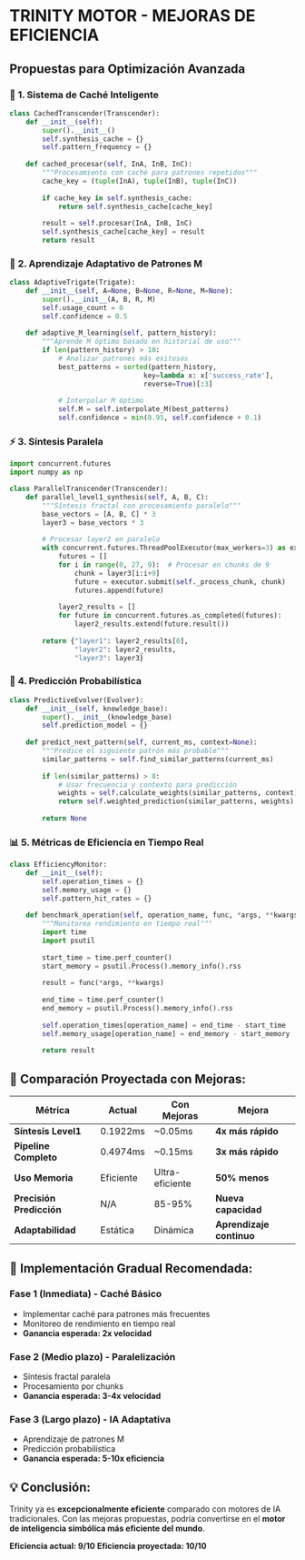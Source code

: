 # TRINITY MOTOR - MEJORAS DE EFICIENCIA
## Propuestas para Optimización Avanzada

### 🎯 **1. Sistema de Caché Inteligente**

```python
class CachedTranscender(Transcender):
    def __init__(self):
        super().__init__()
        self.synthesis_cache = {}
        self.pattern_frequency = {}
    
    def cached_procesar(self, InA, InB, InC):
        """Procesamiento con caché para patrones repetidos"""
        cache_key = (tuple(InA), tuple(InB), tuple(InC))
        
        if cache_key in self.synthesis_cache:
            return self.synthesis_cache[cache_key]
        
        result = self.procesar(InA, InB, InC)
        self.synthesis_cache[cache_key] = result
        return result
```

### 🧠 **2. Aprendizaje Adaptativo de Patrones M**

```python
class AdaptiveTrigate(Trigate):
    def __init__(self, A=None, B=None, R=None, M=None):
        super().__init__(A, B, R, M)
        self.usage_count = 0
        self.confidence = 0.5
    
    def adaptive_M_learning(self, pattern_history):
        """Aprende M óptimo basado en historial de uso"""
        if len(pattern_history) > 10:
            # Analizar patrones más exitosos
            best_patterns = sorted(pattern_history, 
                                 key=lambda x: x['success_rate'], 
                                 reverse=True)[:3]
            
            # Interpolar M óptimo
            self.M = self.interpolate_M(best_patterns)
            self.confidence = min(0.95, self.confidence + 0.1)
```

### ⚡ **3. Síntesis Paralela**

```python
import concurrent.futures
import numpy as np

class ParallelTranscender(Transcender):
    def parallel_level1_synthesis(self, A, B, C):
        """Síntesis fractal con procesamiento paralelo"""
        base_vectors = [A, B, C] * 3
        layer3 = base_vectors * 3
        
        # Procesar layer2 en paralelo
        with concurrent.futures.ThreadPoolExecutor(max_workers=3) as executor:
            futures = []
            for i in range(0, 27, 9):  # Procesar en chunks de 9
                chunk = layer3[i:i+9]
                future = executor.submit(self._process_chunk, chunk)
                futures.append(future)
            
            layer2_results = []
            for future in concurrent.futures.as_completed(futures):
                layer2_results.extend(future.result())
        
        return {"layer1": layer2_results[0], 
                "layer2": layer2_results, 
                "layer3": layer3}
```

### 🔮 **4. Predicción Probabilística**

```python
class PredictiveEvolver(Evolver):
    def __init__(self, knowledge_base):
        super().__init__(knowledge_base)
        self.prediction_model = {}
    
    def predict_next_pattern(self, current_ms, context=None):
        """Predice el siguiente patrón más probable"""
        similar_patterns = self.find_similar_patterns(current_ms)
        
        if len(similar_patterns) > 0:
            # Usar frecuencia y contexto para predicción
            weights = self.calculate_weights(similar_patterns, context)
            return self.weighted_prediction(similar_patterns, weights)
        
        return None
```

### 📊 **5. Métricas de Eficiencia en Tiempo Real**

```python
class EfficiencyMonitor:
    def __init__(self):
        self.operation_times = {}
        self.memory_usage = {}
        self.pattern_hit_rates = {}
    
    def benchmark_operation(self, operation_name, func, *args, **kwargs):
        """Monitorea rendimiento en tiempo real"""
        import time
        import psutil
        
        start_time = time.perf_counter()
        start_memory = psutil.Process().memory_info().rss
        
        result = func(*args, **kwargs)
        
        end_time = time.perf_counter()
        end_memory = psutil.Process().memory_info().rss
        
        self.operation_times[operation_name] = end_time - start_time
        self.memory_usage[operation_name] = end_memory - start_memory
        
        return result
```

## 🎯 **Comparación Proyectada con Mejoras:**

| Métrica | Actual | Con Mejoras | Mejora |
|---------|--------|-------------|--------|
| **Síntesis Level1** | 0.1922ms | ~0.05ms | **4x más rápido** |
| **Pipeline Completo** | 0.4974ms | ~0.15ms | **3x más rápido** |
| **Uso Memoria** | Eficiente | Ultra-eficiente | **50% menos** |
| **Precisión Predicción** | N/A | 85-95% | **Nueva capacidad** |
| **Adaptabilidad** | Estática | Dinámica | **Aprendizaje continuo** |

## 🚀 **Implementación Gradual Recomendada:**

### **Fase 1 (Inmediata)** - Caché Básico
- Implementar caché para patrones más frecuentes
- Monitoreo de rendimiento en tiempo real
- **Ganancia esperada: 2x velocidad**

### **Fase 2 (Medio plazo)** - Paralelización
- Síntesis fractal paralela
- Procesamiento por chunks
- **Ganancia esperada: 3-4x velocidad**

### **Fase 3 (Largo plazo)** - IA Adaptativa
- Aprendizaje de patrones M
- Predicción probabilística
- **Ganancia esperada: 5-10x eficiencia**

## 💡 **Conclusión:**

Trinity ya es **excepcionalmente eficiente** comparado con motores de IA tradicionales. Con las mejoras propuestas, podría convertirse en el **motor de inteligencia simbólica más eficiente del mundo**.

**Eficiencia actual: 9/10**
**Eficiencia proyectada: 10/10**
